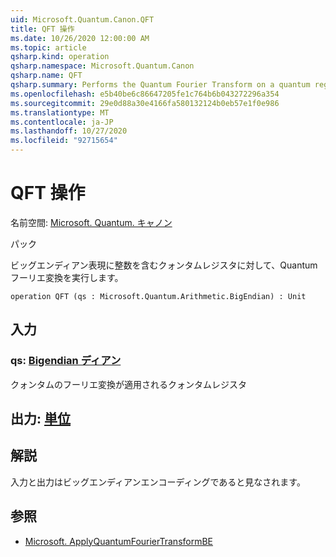 ```yaml
---
uid: Microsoft.Quantum.Canon.QFT
title: QFT 操作
ms.date: 10/26/2020 12:00:00 AM
ms.topic: article
qsharp.kind: operation
qsharp.namespace: Microsoft.Quantum.Canon
qsharp.name: QFT
qsharp.summary: Performs the Quantum Fourier Transform on a quantum register containing an integer in the big-endian representation.
ms.openlocfilehash: e5b40be6c86647205fe1c764b6b043272296a354
ms.sourcegitcommit: 29e0d88a30e4166fa580132124b0eb57e1f0e986
ms.translationtype: MT
ms.contentlocale: ja-JP
ms.lasthandoff: 10/27/2020
ms.locfileid: "92715654"
---
```

# <a name="qft-operation"></a>QFT 操作

名前空間: [Microsoft. Quantum. キャノン](xref:Microsoft.Quantum.Canon)

パック [](https://nuget.org/packages/)


ビッグエンディアン表現に整数を含むクォンタムレジスタに対して、Quantum フーリエ変換を実行します。

```qsharp
operation QFT (qs : Microsoft.Quantum.Arithmetic.BigEndian) : Unit
```


## <a name="input"></a>入力

### <a name="qs--bigendian"></a>qs: [Bigendian ディアン](xref:Microsoft.Quantum.Arithmetic.BigEndian)

クォンタムのフーリエ変換が適用されるクォンタムレジスタ



## <a name="output--unit"></a>出力: [単位](xref:microsoft.quantum.lang-ref.unit)



## <a name="remarks"></a>解説

入力と出力はビッグエンディアンエンコーディングであると見なされます。

## <a name="see-also"></a>参照

- [Microsoft. ApplyQuantumFourierTransformBE](xref:Microsoft.Quantum.Canon.ApplyQuantumFourierTransformBE)